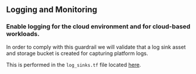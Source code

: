 ## Logging and Monitoring

### Enable logging for the cloud environment and for cloud-based workloads.

In order to comply with this guardrail we will validate that a log sink asset and storage bucket is created for capturing platform logs.

This is performed in the `log_sinks.tf` file located [here](../../deployment-templates/Terraform/guardrails/1-guardrails/log_sinks.tf).

